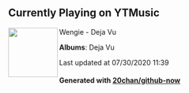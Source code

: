 ## Currently Playing on YTMusic

[<img align="left" width="100" src="https://lh3.googleusercontent.com/wwR8jr3rqrANnex4aLDG1askb5jay1vSRmKpPneHx_Dvr0N9-xhlMbTXFsU2b2sPtBJ-50ss9oL4uyZF">](https://music.youtube.com/channel/UCoEdj_6p3v5aBp8WqrJ0zIg)

Wengie - Deja Vu

**Albums**: Deja Vu

Last updated at 07/30/2020 11:39

#### Generated with [20chan/github-now](https://github.com/20chan/github-now)


<!--
**20chan/20chan** is a ✨ _special_ ✨ repository because its `README.md` (this file) appears on your GitHub profile.

Here are some ideas to get you started:

- 🔭 I’m currently working on ...
- 🌱 I’m currently learning ...
- 👯 I’m looking to collaborate on ...
- 🤔 I’m looking for help with ...
- 💬 Ask me about ...
- 📫 How to reach me: ...
- 😄 Pronouns: ...
- ⚡ Fun fact: ...
-->
